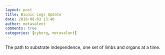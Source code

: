 ```yaml
---
layout: post
title: Bionic Legs Update
date: 2010-08-03 13:40
author: metavalent
comments: true
categories: [cyborg, metavalent]
---
```

The path to substrate independence, one set of limbs and organs at a time.


